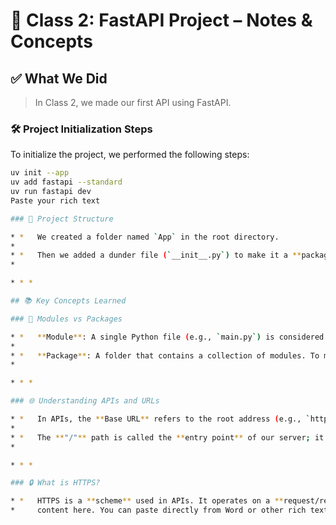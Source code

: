 # 🧠 Class 2: FastAPI Project – Notes & Concepts

## ✅ What We Did

> In Class 2, we made our first API using FastAPI.

### 🛠 Project Initialization Steps

To initialize the project, we performed the following steps:

```bash
uv init --app
uv add fastapi --standard
uv run fastapi dev
Paste your rich text

### 📁 Project Structure

* *   We created a folder named `App` in the root directory.
*     
* *   Then we added a dunder file (`__init__.py`) to make it a **package**.
*     

* * *

## 📚 Key Concepts Learned

### 🧩 Modules vs Packages

* *   **Module**: A single Python file (e.g., `main.py`) is considered a module.
*     
* *   **Package**: A folder that contains a collection of modules. To make a folder a package, it must contain a `__init__.py` file.
*     

* * *

### 🌐 Understanding APIs and URLs

* *   In APIs, the **Base URL** refers to the root address (e.g., `https://gemini.google.com`).
*     
* *   The **"/"** path is called the **entry point** of our server; it usually returns the **home page**.
*     

* * *

### 🔒 What is HTTPS?

* *   HTTPS is a **scheme** used in APIs. It operates on a **request/response cycle** and ensures secure communication over the network.
*     content here. You can paste directly from Word or other rich text sources.